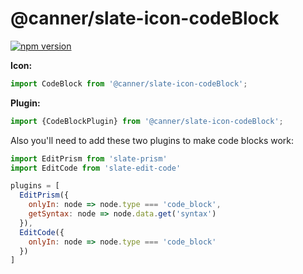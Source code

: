 # @canner/slate-icon-codeBlock

[![npm version](https://badge.fury.io/js/%40canner%2Fslate-icon-codeBlock.svg)](https://badge.fury.io/js/%40canner%2Fslate-icon-codeBlock)

**Icon:**

```js
import CodeBlock from '@canner/slate-icon-codeBlock';
```

**Plugin:**

```js
import {CodeBlockPlugin} from '@canner/slate-icon-codeBlock';
```

Also you'll need to add these two plugins to make code blocks work:

```js
import EditPrism from 'slate-prism'
import EditCode from 'slate-edit-code'

plugins = [
  EditPrism({
    onlyIn: node => node.type === 'code_block',
    getSyntax: node => node.data.get('syntax')
  }),
  EditCode({
    onlyIn: node => node.type === 'code_block'
  })
]
```
